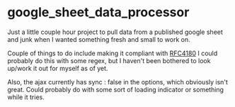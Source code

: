 # google_sheet_data_processor
Just a little couple hour project to pull data from a published google sheet and junk when I wanted something fresh and small to work on.

Couple of things to do include making it compliant with [RFC4180](https://tools.ietf.org/html/rfc4180) I could probably do this with some regex, but I haven't been bothered to look up/work it out for myself as of yet.

Also, the ajax currently has sync : false in the options, which obviously isn't great. Could probably do with some sort of loading indicator or something while it tries.
